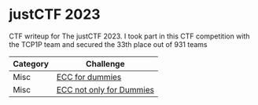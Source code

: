 # justCTF 2023
CTF writeup for The justCTF 2023. I took part in this CTF competition with the TCP1P team and secured the 33th place out of 931 teams

| Category | Challenge |
| --- | --- |
| Misc | [ECC for dummies](/justCTF%202023/ECC%20for%20dummies/)
| Misc | [ECC not only for Dummies](/justCTF%202023/ECC%20not%20only%20for%20Dummies/)